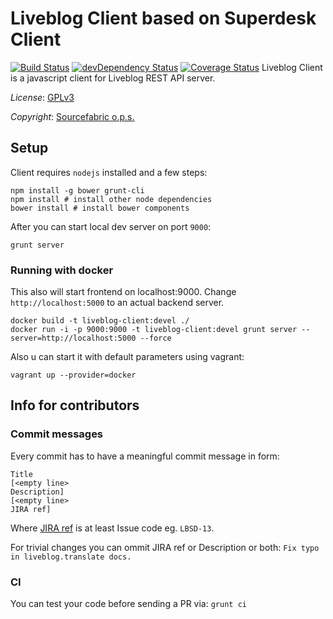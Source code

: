 # Liveblog Client based on Superdesk Client
[![Build Status](https://travis-ci.org/superdesk/liveblog-client.svg)](https://travis-ci.org/superdesk/liveblog-client)
[![devDependency Status](https://david-dm.org/superdesk/liveblog-client/dev-status.png)](https://david-dm.org/superdesk/liveblog-client#info=devDependencies)
[![Coverage Status](https://img.shields.io/coveralls/superdesk/liveblog-client.svg)](https://coveralls.io/r/superdesk/liveblog-client)
Liveblog Client is a javascript client for Liveblog REST API server.

*License*: [GPLv3](http://www.gnu.org/licenses/gpl-3.0.txt)

*Copyright*: [Sourcefabric o.p.s.](http://www.sourcefabric.org)


## Setup

Client requires `nodejs` installed and a few steps:
```
npm install -g bower grunt-cli
npm install # install other node dependencies
bower install # install bower components
```
After you can start local dev server on port `9000`:
```
grunt server
```

### Running with docker
This also will start frontend on localhost:9000.
Change `http://localhost:5000` to an actual backend server.
```
docker build -t liveblog-client:devel ./
docker run -i -p 9000:9000 -t liveblog-client:devel grunt server --server=http://localhost:5000 --force
```

Also u can start it with default parameters using vagrant:
```
vagrant up --provider=docker
```

## Info for contributors

### Commit messages

Every commit has to have a meaningful commit message in form:

```
Title
[<empty line>
Description]
[<empty line>
JIRA ref]
```

Where [JIRA ref](https://confluence.atlassian.com/display/FISHEYE/Using+smart+commits) is at least Issue code eg. ```LBSD-13```.

For trivial changes you can ommit JIRA ref or Description or both: ```Fix typo in liveblog.translate docs.```

### CI

You can test your code before sending a PR via: ```grunt ci```


